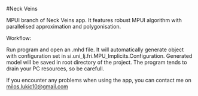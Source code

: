 #Neck Veins

MPUI branch of Neck Veins app. It features robust MPUI algorithm with parallelised approximation and polygonisation. 

Workflow:

Run program and open an .mhd file. It will automatically generate object with configuration set in si.uni_lj.fri.MPU_Implicits.Configuration. Generated model will be saved in root directory of the project. The program tends to drain your PC resources, so be carefull.

If you encounter any problems when using the app, you can contact me on milos.lukic10@gmail.com